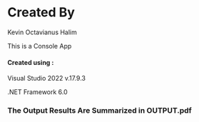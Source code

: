 # Created By
Kevin Octavianus Halim

This is a Console App

#### Created using :

Visual Studio 2022 v.17.9.3

.NET Framework 6.0

### The Output Results Are Summarized in OUTPUT.pdf